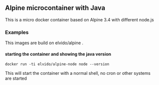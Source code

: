 ## Alpine microcontainer with Java

This is a micro docker container based on Alpine 3.4 with different node.js

### Examples

This images are build on elvido/alpine .

#### starting the container and showing the java version

	docker run -ti elvido/alpine-node node --version

This will start the container with a normal shell, no cron or other systems are started


